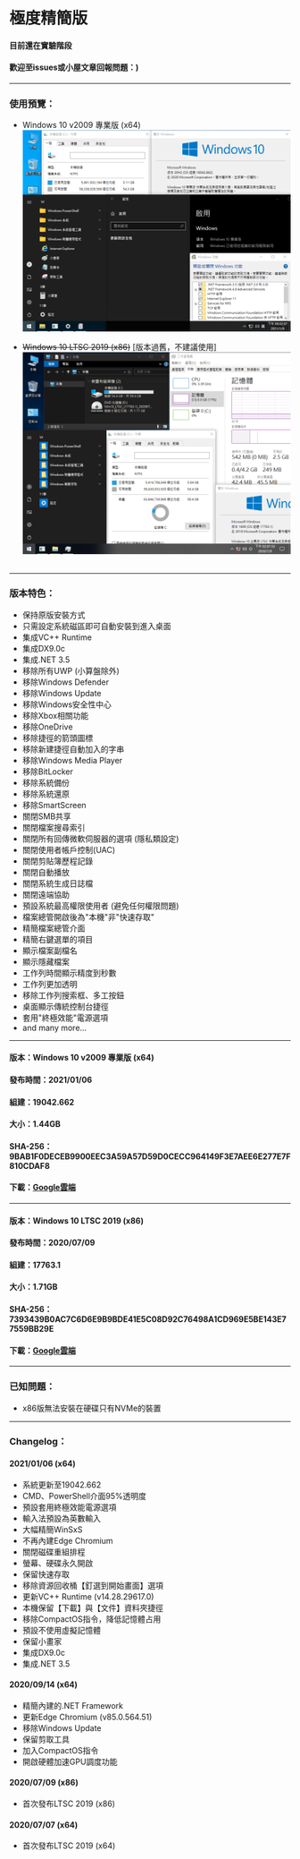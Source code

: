 # 極度精簡版

#### 目前還在實驗階段
#### 歡迎至issues或小屋文章回報問題：)

----

### 使用預覽：
- Windows 10 v2009 專業版 (x64)
![Win10_2009_(19042.662)_20210106.png](/preview/Win10_2009_(19042.662)_20210106.png)

- ~~Windows 10 LTSC 2019 (x86)~~ [版本過舊，不建議使用]
![Win10_LTSC_(17763.1)_x86_20200709.png](/preview/Win10_LTSC_(17763.1)_x86_20200709.png)<br><br>

----

### 版本特色：
- 保持原版安裝方式
- 只需設定系統磁區即可自動安裝到進入桌面
- 集成VC++ Runtime
- 集成DX9.0c
- 集成.NET 3.5
- 移除所有UWP (小算盤除外)
- 移除Windows Defender
- 移除Windows Update
- 移除Windows安全性中心
- 移除Xbox相關功能
- 移除OneDrive
- 移除捷徑的箭頭圖標
- 移除新建捷徑自動加入的字串
- 移除Windows Media Player
- 移除BitLocker
- 移除系統備份
- 移除系統還原
- 移除SmartScreen
- 關閉SMB共享
- 關閉檔案搜尋索引
- 關閉所有回傳微軟伺服器的選項 (隱私類設定)
- 關閉使用者帳戶控制(UAC)
- 關閉剪貼簿歷程記錄
- 關閉自動播放
- 關閉系統生成日誌檔
- 關閉遠端協助
- 預設系統最高權限使用者 (避免任何權限問題)
- 檔案總管開啟後為"本機"非"快速存取"
- 精簡檔案總管介面
- 精簡右鍵選單的項目
- 顯示檔案副檔名
- 顯示隱藏檔案
- 工作列時間顯示精度到秒數
- 工作列更加透明
- 移除工作列搜索框、多工按鈕
- 桌面顯示傳統控制台捷徑
- 套用"終極效能"電源選項
- and many more...

----

#### 版本：Windows 10 v2009 專業版 (x64)
#### 發布時間：2021/01/06
#### 組建：19042.662
#### 大小：1.44GB
#### SHA-256：9BAB1F0DECEB9900EEC3A59A57D59D0CECC964149F3E7AEE6E277E7F810CDAF8
#### 下載：[Google雲端](http://tiny.cc/win10_2009_20210106)

----

#### 版本：Windows 10 LTSC 2019 (x86)
#### 發布時間：2020/07/09
#### 組建：17763.1
#### 大小：1.71GB
#### SHA-256：7393439B0AC7C6D6E9B9BDE41E5C08D92C76498A1CD969E5BE143E77559BB29E
#### 下載：[Google雲端](http://tiny.cc/win10_ltsc_x86_20200709)

----

### 已知問題：
- x86版無法安裝在硬碟只有NVMe的裝置

----

### Changelog：
#### 2021/01/06 (x64)
- 系統更新至19042.662
- CMD、PowerShell介面95%透明度
- 預設套用終極效能電源選項
- 輸入法預設為英數輸入
- 大幅精簡WinSxS
- 不再內建Edge Chromium
- 關閉磁碟重組排程
- 螢幕、硬碟永久開啟
- 保留快速存取
- 移除資源回收桶【釘選到開始畫面】選項
- 更新VC++ Runtime (v14.28.29617.0)
- 本機保留【下載】與【文件】資料夾捷徑
- 移除CompactOS指令，降低記憶體占用
- 預設不使用虛擬記憶體
- 保留小畫家
- 集成DX9.0c
- 集成.NET 3.5

#### 2020/09/14 (x64)
- 精簡內建的.NET Framework
- 更新Edge Chromium (v85.0.564.51)
- 移除Windows Update
- 保留剪取工具
- 加入CompactOS指令
- 開啟硬體加速GPU調度功能

#### 2020/07/09 (x86)
- 首次發布LTSC 2019 (x86)

#### 2020/07/07 (x64)
- 首次發布LTSC 2019 (x64)
